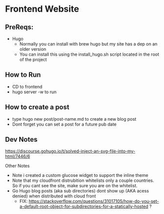 # Frontend Website

## PreReqs:
- Hugo
    - Normally you can install with brew hugo but my site has a dep on an older version
    - You can install this using the install_hugo.sh script located in the root of the project

## How to Run
- CD to frontend
- hugo server -w to run

## How to create a post
- type hugo new post/post-name.md to create a new blog post
- Dont forget you can set a post for a future pub date

## Dev Notes
https://discourse.gohugo.io/t/solved-inject-an-svg-file-into-my-html/7446/6

Other Notes
- Note i created a custom glucose widget to support the inline theme
- Note that my cloudfront distrubition whitelists only a couple countries. So if you cant see the site, make sure you are on the whitelist.
- Go Hugo blog posts (aka sub directories) dont show up (AKA acess denied) when distributed with cloud front 
    - FIX: https://stackoverflow.com/questions/31017105/how-do-you-set-a-default-root-object-for-subdirectories-for-a-statically-hosted ?